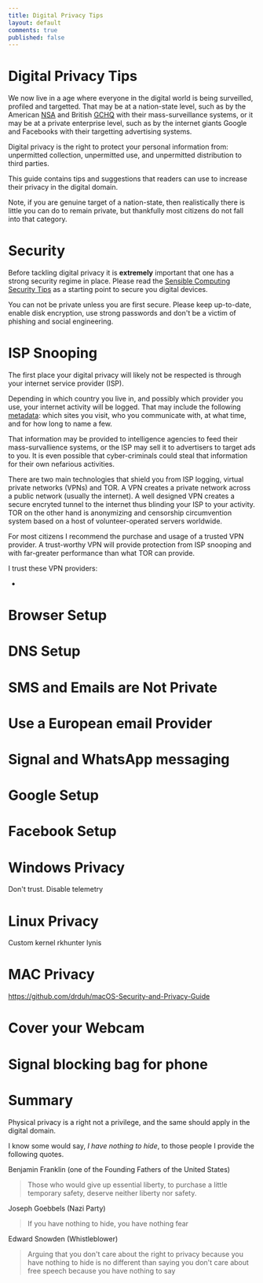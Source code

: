 ```yaml
---
title: Digital Privacy Tips
layout: default
comments: true
published: false
---
```


Digital Privacy Tips
====================

We now live in a age where everyone in the digital world is being surveilled,
profiled and targetted. That may be at a nation-state level, such as by the
American [NSA](https://en.wikipedia.org/wiki/National_Security_Agency) and
British
[GCHQ](https://en.wikipedia.org/wiki/Government_Communications_Headquarters)
with their mass-surveillance systems, or it may be at a private enterprise
level, such as by the internet giants Google and Facebooks with their
targetting advertising systems.

Digital privacy is the right to protect your personal information from:
unpermitted collection, unpermitted use, and unpermitted distribution to third
parties.

This guide contains tips and suggestions that readers can use to increase their
privacy in the digital domain.

Note, if you are genuine target of a nation-state, then realistically there is
little you can do to remain private, but thankfully most citizens do not fall
into that category.

Security
========

Before tackling digital privacy it is **extremely** important that one has a
strong security regime in place. Please read the
[Sensible Computing Security
Tips](http://localhost:4000/2017/11/12/sensible-computing-security-tips.html)
as a starting point to secure you digital devices.

You can not be private unless you are first secure. Please keep up-to-date,
enable disk encryption, use strong passwords and don't be a victim of phishing
and social engineering.

ISP Snooping
============

The first place your digital privacy will likely not be respected is through
your internet service provider (ISP).

Depending in which country you live in, and possibly which provider you use,
your internet activity will be logged. That may include the following
[metadata](https://en.wikipedia.org/wiki/Metadata): which sites you visit,
who you communicate with, at what time, and for how long to name a few.

That information may be provided to intelligence agencies to feed their
mass-survallience systems, or the ISP may sell it to advertisers to target ads
to you. It is even possible that cyber-criminals could steal that information
for their own nefarious activities.

There are two main technologies that shield you from ISP logging, virtual
private networks (VPNs) and TOR. A VPN creates a private network across a
public network (usually the internet). A well designed VPN creates a secure
encryted tunnel to the internet thus blinding your ISP to your activity. TOR on
the other hand is anonymizing and censorship circumvention system based on a
host of volunteer-operated servers worldwide.

For most citizens I recommend the purchase and usage of a trusted VPN provider.
A trust-worthy VPN will provide protection from ISP snooping and with
far-greater performance than what TOR can provide.

I trust these VPN providers:

- 

Browser Setup
=============

DNS Setup
=========

SMS and Emails are Not Private
==============================

Use a European email Provider
=============================

Signal and WhatsApp messaging
=============================

Google Setup
============

Facebook Setup
==============

Windows Privacy
===============

Don't trust.
Disable telemetry

Linux Privacy
=============

Custom kernel
rkhunter
lynis

MAC Privacy
===========

https://github.com/drduh/macOS-Security-and-Privacy-Guide

Cover your Webcam
=================

Signal blocking bag for phone
=============================

Summary
=======

Physical privacy is a right not a privilege, and the same should apply in the
digital domain.

I know some would say, *I have nothing to hide*, to those people I provide the
following quotes.

Benjamin Franklin (one of the Founding Fathers of the United States)

> Those who would give up essential liberty, to purchase a little temporary
> safety, deserve neither liberty nor safety.

Joseph Goebbels (Nazi Party)

> If you have nothing to hide, you have nothing fear

Edward Snowden (Whistleblower)

> Arguing that you don't care about the right to privacy because you have
> nothing to hide is no different than saying you don't care about free speech
> because you have nothing to say

